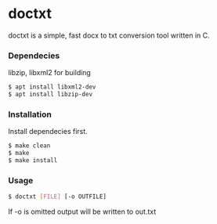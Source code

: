 # doctxt

doctxt is a simple, fast docx to txt conversion tool written in C.

### Dependecies

libzip, libxml2 for building

```sh
$ apt install libxml2-dev
$ apt install libzip-dev
```

### Installation

Install dependecies first. 

```sh
$ make clean
$ make
$ make install
```

### Usage

```sh
$ doctxt [FILE] [-o OUTFILE]
```

If -o is omitted output will be written to out.txt
